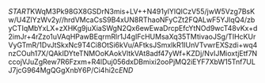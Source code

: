 $START$KWqM3Pk98GX8GSDrN3mis+LV++N491ylYlQlCzV55/jwW5Vzg7BsKw/U4ZlYzWv2y//hrdVMcaCsS9B4xUN8RThaoNFyCZt2FQALwF5YJlqQ4/zbyCTIqMbYxLX+zXHKg9juXiaSWgN2Qx6ewEwaDrcpEfcYtNOd9wcT48vKx+d2imJr+4rZzo1uVAqHPawBEqrmRlr1J4gIFcHUMsaXq35TMtivaoJSg/TIHcKUrVyGTmR/1DvJtSkxNc9T4Ci8OtSi6kVu/AFtksJSmxlkR1IUnVTvwrEXSzdi+wq4nzCOuh17X/QAkIDYteTNMOoKAokVltkVAt8adf47yWf+KZDj/NvIJMioxtjEtf7NccojVJuZgRew7R6Fzxm+R4lDuj056dxDBmixi2ooPjMQ2iEYF7XbW15Tnf7ULJ7jcG964MgQGgXnbY6P/Ci4hi2c$END$